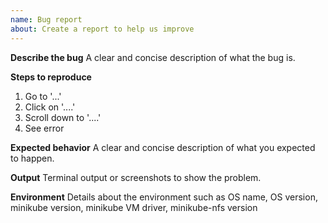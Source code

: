 ```yaml
---
name: Bug report
about: Create a report to help us improve
---
```


**Describe the bug**
A clear and concise description of what the bug is.

**Steps to reproduce**
1. Go to '...'
2. Click on '....'
3. Scroll down to '....'
4. See error

**Expected behavior**
A clear and concise description of what you expected to happen.

**Output**
Terminal output or screenshots to show the problem.

**Environment**
Details about the environment such as OS name, OS version, minikube version, minikube VM driver, minikube-nfs version
